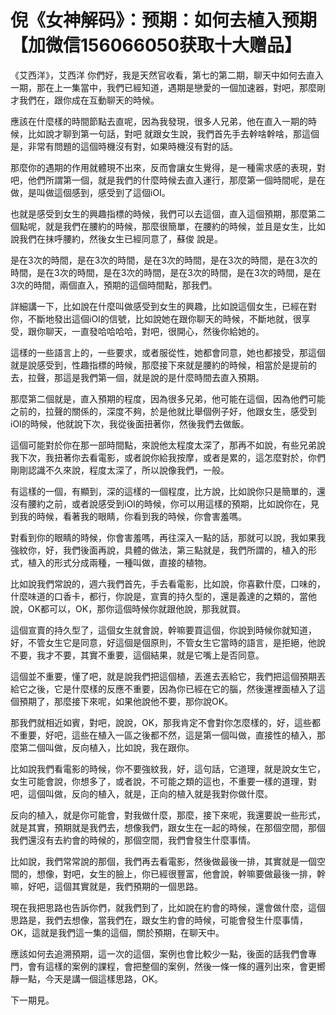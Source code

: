 # 倪《女神解码》：预期：如何去植入预期【加微信156066050获取十大赠品】

《艾西洋》，艾西洋 你們好，我是天然官收看，第七的第二期，聊天中如何去直入一期，那在上一集當中，我們已經知道，遇期是戀愛的一個加速器，對吧，那麼剛才我們在，跟你成在互動聊天的時候。

應該在什麼樣的時間節點去直呢，因為我發現，很多人兄弟，他在直入一期的時候，比如說才聊到第一句話，對吧 就跟女生說，我們首先手去幹啥幹啥，那這個是，非常有問題的這個時機沒有對，如果時機沒有對的話。

那麼你的遇期的作用就體現不出來，反而會讓女生覺得，是一種需求感的表現，對吧，他們所謂第一個，就是我們的什麼時候去直入運行，那麼第一個時間呢，是在做，是叫做這個感到，感受到了這個iOI。

也就是感受到女生的興趣指標的時候，我們可以去這個，直入這個預期，那麼第二個點呢，就是我們在腰約的時候，那麼很簡單，在腰約的時候，並且是女生，比如說我們在抹呼腰約，然後女生已經同意了，蘇俊 說是。

是在3次的時間，是在3次的時間，是在3次的時間，是在3次的時間，是在3次的時間，是在3次的時間，是在3次的時間，是在3次的時間，是在3次的時間，是在3次的時間，兩個直入，預期的這個時間點，那我們。

詳細講一下，比如說在什麼叫做感受到女生的興趣，比如說這個女生，已經在對你，不斷地發出這個iOI的信號，比如說她在跟你聊天的時候，不斷地就，很享受，跟你聊天，一直發哈哈哈哈，對吧，很開心，然後你給她的。

這樣的一些語言上的，一些要求，或者服從性，她都會同意，她也都接受，那這個就是說感受到，性趣指標的時候，那麼接下來就是腰約的時候，相當於是提前的去，拉聲，那這是我們第一個，就是說的是什麼時間去直入預期。

那麼第二個就是，直入預期的程度，因為很多兄弟，他可能在這個，因為他們可能之前的，拉聲的關係的，深度不夠，於是他就比舉個例子好，他跟女生，感受到iOI的時候，他就說下次，我從後面扭著你，然後我們去做飯。

這個可能對於你在那一部時間點，來說他太程度太深了，那再不如說，有些兄弟說我下次，我扭著你去看電影，或者說你給我按摩，或者是累的，這怎麼對於，你們剛剛認識不久來說，程度太深了，所以說像我們，一般。

有這樣的一個，有顯到，深的這樣的一個程度，比方說，比如說你只是簡單的，還沒有腰約之前，或者說感受到iOI的時候，你可以用這樣的預期，比如說你在，見到我的時候，看著我的眼睛，你看到我的時候，你會害羞嗎。

對看到你的眼睛的時候，你會害羞嗎，再往深入一點的話，那就可以說，我如果我強紋你，好，我們後面再說，具體的做法，第三點就是，我們所謂的，植入的形式，植入的形式分成兩種，一種叫做，直接的植物。

比如說我們常說的，週六我們首先，手去看電影，比如說，你喜歡什麼，口味的，什麼味道的口香卡，都行，你說是，宣賣的持久型的，還是義達的之類的，當他說，OK都可以，OK，那你這個時候你就跟他說，那我就買。

這個宣賣的持久型了，這個女生就會說，幹嘛要買這個，你說到時候你就知道，好，不管女生它是同意，好這個是個原則，不管女生它當時的語言，是拒絕，他說不要，我才不要，其實不重要，這個結果，就是它嘴上是否同意。

這個並不重要，懂了吧，就是說我們把這個植，丟進去丟給它，我們把這個預期丟給它之後，它是什麼樣的反應不重要，因為你已經在它的腦，然後還裡面植入了這個預期了，那麼接下來呢，如果他說他不要，那你說OK。

那我們就相近如賓，對吧，說說，OK，那我肯定不會對你怎麼樣的，好，這些都不重要，好吧，這些在植入一區之後都不然，這是第一個叫做，直接性的植入，那麼第二個叫做，反向植入，比如說，我在跟你。

比如說我們看電影的時候，你不要強紋我，好，這句話，它道理，就是說女生它，女生可能會說，你想多了，或者說，不可能之類的這也，不重要一樣的道理，對吧，這個叫做，反向的植入，就是，正向的植入就是我對你做什麼。

反向的植入，就是你可能會，對我做什麼，那麼，接下來呢，我還要說一些形式，就是其實，預期就是我們去，想像我們，跟女生在一起的時候，在那個空間，那個我們還沒有去約會的時候的，那個空間，我們會發生什麼事情。

比如說，我們常常說的那個，我們再去看電影，然後做最後一排，其實就是一個空間的，想像，對吧，女生的臉上，你已經很豐富，他會說，幹嘛要做最後一排，幹嘛，好吧，這個其實就是，我們預期的一個思路。

現在我把思路也告訴你們，就我們到了，比如說在約會的時候，還會做什麼，這個思路是，我們去想像，當我們在，跟女生約會的時候，可能會發生什麼事情，OK，這就是我們這一集的這個，關於預期，在聊天中。

應該如何去追溯預期，這一次的這個，案例也會比較少一點，後面的話我們會專門，會有這樣的案例的課程，會把整個的案例，然後一條一條的邏列出來，會更嚮靜一點，今天是講一個這樣思路，OK。

下一期見。